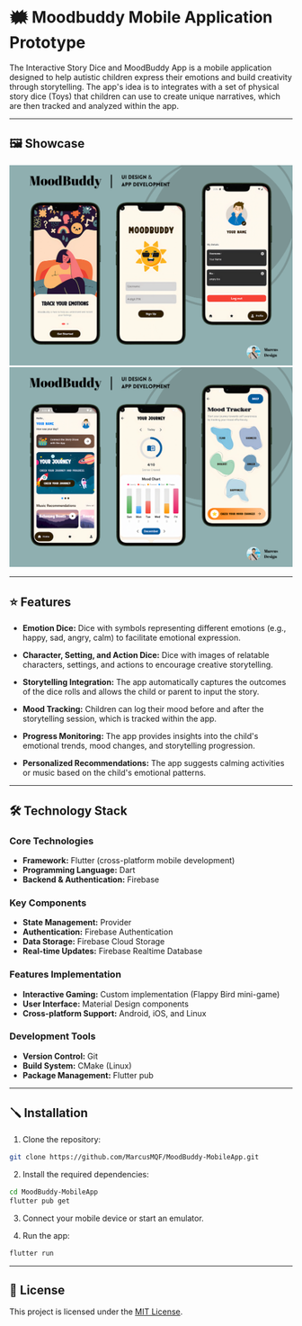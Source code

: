 # 🗰 Moodbuddy Mobile Application Prototype

The Interactive Story Dice and MoodBuddy App is a mobile application designed to help autistic children express their emotions and build creativity through storytelling. The app's idea is to integrates with a set of physical story dice (Toys) that children can use to create unique narratives, which are then tracked and analyzed within the app.

---

## 🖼️ Showcase

<img src="Demo1.png" alt="Demo1" width="900"/> 
<img src="Demo2.png" alt="Demo2" width="900"/>

---

## ⭐ Features

- **Emotion Dice:** Dice with symbols representing different emotions (e.g., happy, sad, angry, calm) to facilitate emotional expression.

- **Character, Setting, and Action Dice:** Dice with images of relatable characters, settings, and actions to encourage creative storytelling.

- **Storytelling Integration:** The app automatically captures the outcomes of the dice rolls and allows the child or parent to input the story.

- **Mood Tracking:** Children can log their mood before and after the storytelling session, which is tracked within the app.

- **Progress Monitoring:** The app provides insights into the child's emotional trends, mood changes, and storytelling progression.

- **Personalized Recommendations:** The app suggests calming activities or music based on the child's emotional patterns.

---

## 🛠️ Technology Stack

### Core Technologies
- **Framework:** Flutter (cross-platform mobile development)
- **Programming Language:** Dart
- **Backend & Authentication:** Firebase

### Key Components
- **State Management:** Provider
- **Authentication:** Firebase Authentication
- **Data Storage:** Firebase Cloud Storage
- **Real-time Updates:** Firebase Realtime Database

### Features Implementation
- **Interactive Gaming:** Custom implementation (Flappy Bird mini-game)
- **User Interface:** Material Design components
- **Cross-platform Support:** Android, iOS, and Linux

### Development Tools
- **Version Control:** Git
- **Build System:** CMake (Linux)
- **Package Management:** Flutter pub

---

## 🪛 Installation

1. Clone the repository:

```bash
git clone https://github.com/MarcusMQF/MoodBuddy-MobileApp.git
```

2. Install the required dependencies:

```bash
cd MoodBuddy-MobileApp
flutter pub get
```
3. Connect your mobile device or start an emulator.

4. Run the app:

```bash
flutter run
```

---

## 📜 License

This project is licensed under the [MIT License](LICENSE).